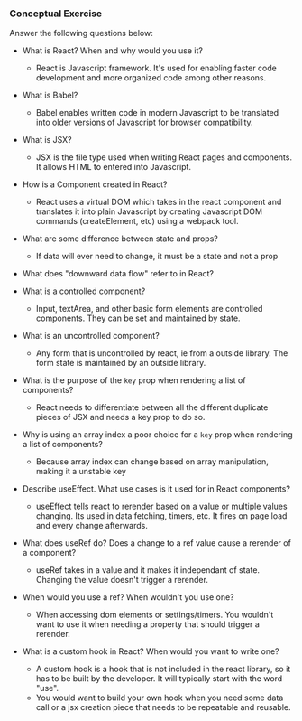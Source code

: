 ### Conceptual Exercise

Answer the following questions below:

- What is React? When and why would you use it?
  - React is Javascript framework. It's used for enabling faster code development and more organized code among other reasons.

- What is Babel?
  - Babel enables written code in modern Javascript to be translated into older versions of Javascript for browser compatibility.

- What is JSX?
  - JSX is the file type used when writing React pages and components. It allows HTML to entered into Javascript.

- How is a Component created in React?
  - React uses a virtual DOM which takes in the react component and translates it into plain Javascript by creating Javascript DOM commands (createElement, etc) using a webpack tool.

- What are some difference between state and props?
  - If data will ever need to change, it must be a state and not a prop
- What does "downward data flow" refer to in React?

- What is a controlled component?
  - Input, textArea, and other basic form elements are controlled components. They can be set and maintained by state.

- What is an uncontrolled component?
  - Any form that is uncontrolled by react, ie from a outside library. The form state is maintained by an outside library. 

- What is the purpose of the `key` prop when rendering a list of components?
  - React needs to differentiate between all the different duplicate pieces of JSX and needs a key prop to do so.

- Why is using an array index a poor choice for a `key` prop when rendering a list of components?
  - Because array index can change based on array manipulation, making it a unstable key

- Describe useEffect.  What use cases is it used for in React components?
  - useEffect tells react to rerender based on a value or multiple values changing. Its used in data fetching, timers, etc. It fires on page load and every change afterwards.

- What does useRef do?  Does a change to a ref value cause a rerender of a component?
  - useRef takes in a value and it makes it independant of state. Changing the value doesn't trigger a rerender.

- When would you use a ref? When wouldn't you use one?
  - When accessing dom elements or settings/timers. You wouldn't want to use it when needing a property that should trigger a rerender.

- What is a custom hook in React? When would you want to write one?
  - A custom hook is a hook that is not included in the react library, so it has to be built by the developer. It will typically start with the word "use".
  - You would want to build your own hook when you need some data call or a jsx creation piece that needs to be repeatable and reusable. 
